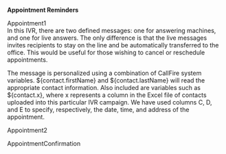 <strong>Appointment Reminders</strong>


Appointment1</br>
In this IVR, there are two defined messages: one for answering machines, and one for live answers. The only difference is that the live messages invites recipients to stay on the line and be automatically transferred to the office. This would be useful for those wishing to cancel or reschedule appointments.

The message is personalized using a combination of CallFire system variables. ${contact.firstName} and ${contact.lastName} will read the appropriate contact information. Also included are variables such as ${contact.x}, where x represents a column in the Excel file of contacts uploaded into this particular IVR campaign. We have used columns C, D, and E to specify, respectively, the date, time, and address of the appointment.

Appointment2

AppointmentConfirmation
